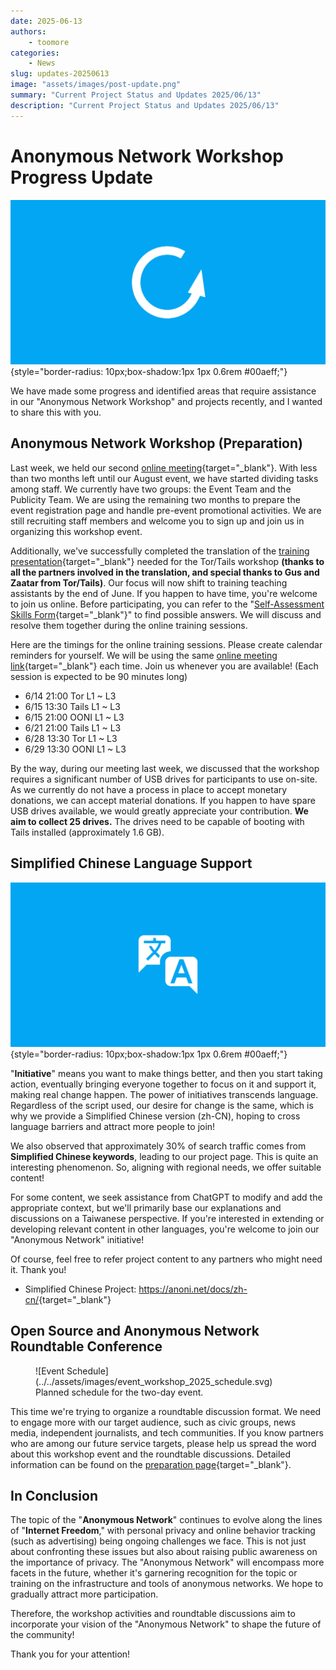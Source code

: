 ```yaml
---
date: 2025-06-13
authors:
    - toomore
categories:
    - News
slug: updates-20250613
image: "assets/images/post-update.png"
summary: "Current Project Status and Updates 2025/06/13"
description: "Current Project Status and Updates 2025/06/13"
---
```

# Anonymous Network Workshop Progress Update

![Anonymous Network Workshop Progress Update](./assets/images/post-update.png){style="border-radius: 10px;box-shadow:1px 1px 0.6rem #00aeff;"}

We have made some progress and identified areas that require assistance in our "Anonymous Network Workshop" and projects recently, and I wanted to share this with you.

## Anonymous Network Workshop (Preparation)

Last week, we held our second [online meeting](https://pad.anoni.net/p/anoni-workshop){target="_blank"}. With less than two months left until our August event, we have started dividing tasks among staff. We currently have two groups: the Event Team and the Publicity Team. We are using the remaining two months to prepare the event registration page and handle pre-event promotional activities. We are still recruiting staff members and welcome you to sign up and join us in organizing this workshop event.

Additionally, we've successfully completed the translation of the [training presentation](https://docs.google.com/presentation/d/16XWWrSX8DqmZ9uEORiaI-jT0RpquswXFDbzvr6srYjA/edit?usp=drive_link){target="_blank"} needed for the Tor/Tails workshop **(thanks to all the partners involved in the translation, and special thanks to Gus and Zaatar from Tor/Tails)**. Our focus will now shift to training teaching assistants by the end of June. If you happen to have time, you're welcome to join us online. Before participating, you can refer to the "[Self-Assessment Skills Form](../../setup-skill-level.md){target="_blank"}" to find possible answers. We will discuss and resolve them together during the online training sessions.

<!-- more -->

Here are the timings for the online training sessions. Please create calendar reminders for yourself. We will be using the same [online meeting link](https://jitsi.goodmeet.asia/anoni-workshop){target="_blank"} each time. Join us whenever you are available! (Each session is expected to be 90 minutes long)

- 6/14 21:00 Tor L1 ~ L3
- 6/15 13:30 Tails L1 ~ L3
- 6/15 21:00 OONI L1 ~ L3
- 6/21 21:00 Tails L1 ~ L3
- 6/28 13:30 Tor L1 ~ L3
- 6/29 13:30 OONI L1 ~ L3

By the way, during our meeting last week, we discussed that the workshop requires a significant number of USB drives for participants to use on-site. As we currently do not have a process in place to accept monetary donations, we can accept material donations. If you happen to have spare USB drives available, we would greatly appreciate your contribution. **We aim to collect 25 drives.** The drives need to be capable of booting with Tails installed (approximately 1.6 GB).

## Simplified Chinese Language Support

![Simplified Chinese Language Support](./assets/images/translate.png){style="border-radius: 10px;box-shadow:1px 1px 0.6rem #00aeff;"}

"**Initiative**" means you want to make things better, and then you start taking action, eventually bringing everyone together to focus on it and support it, making real change happen. The power of initiatives transcends language. Regardless of the script used, our desire for change is the same, which is why we provide a Simplified Chinese version (zh-CN), hoping to cross language barriers and attract more people to join!

We also observed that approximately 30% of search traffic comes from **Simplified Chinese keywords**, leading to our project page. This is quite an interesting phenomenon. So, aligning with regional needs, we offer suitable content!

For some content, we seek assistance from ChatGPT to modify and add the appropriate context, but we'll primarily base our explanations and discussions on a Taiwanese perspective. If you're interested in extending or developing relevant content in other languages, you're welcome to join our "Anonymous Network" initiative!

Of course, feel free to refer project content to any partners who might need it. Thank you!

- Simplified Chinese Project: <https://anoni.net/docs/zh-cn/>{target="_blank"}

## Open Source and Anonymous Network Roundtable Conference

<figure markdown="span">
  ![Event Schedule](../../assets/images/event_workshop_2025_schedule.svg)
  <figcaption>Planned schedule for the two-day event.</figcaption>
</figure>

This time we're trying to organize a roundtable discussion format. We need to engage more with our target audience, such as civic groups, news media, independent journalists, and tech communities. If you know partners who are among our future service targets, please help us spread the word about this workshop event and the roundtable discussions. Detailed information can be found on the [preparation page](../../event-workshop-2025-prepare.md){target="_blank"}.

## In Conclusion

The topic of the "**Anonymous Network**" continues to evolve along the lines of "**Internet Freedom**," with personal privacy and online behavior tracking (such as advertising) being ongoing challenges we face. This is not just about confronting these issues but also about raising public awareness on the importance of privacy. The "Anonymous Network" will encompass more facets in the future, whether it's garnering recognition for the topic or training on the infrastructure and tools of anonymous networks. We hope to gradually attract more participation.

Therefore, the workshop activities and roundtable discussions aim to incorporate your vision of the "Anonymous Network" to shape the future of the community!

Thank you for your attention!
